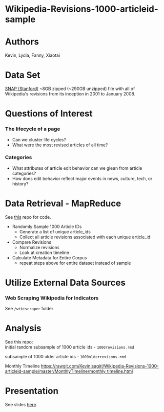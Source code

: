 # Wikipedia-Revisions-1000-articleid-sample  

# Authors  
Kevin, Lydia, Fanny, Xiaotai
 
# Data Set
[SNAP (Stanford)](https://snap.stanford.edu/data/wiki-meta.html) ~8GB zipped (~290GB unzipped) file with all of Wikipedia's revisions from its inception in 2001 to January 2008.  

# Questions of Interest
### The lifecycle of a page
* Can we cluster life cycles?
* What were the most revised articles of all time?

### Categories
* What attributes of article edit behavior can we glean from article categories? 
* How does edit behavior reflect major events in news, culture, tech, or history? 
  
# Data Retrieval - MapReduce  
See [this](https://github.com/xiaotaichai/Wikipedia-Edits-Distributed-Computing) repo for code.  
* Randomly Sample 1000 Article IDs 
  * Generate a list of unique article_ids    
  * Collect all article revisions associated with each unique article_id    
* Compare Revisions  
  * Normalize revisions  
  * Look at creation timeline    
* Calculate Metadata for Entire Corpus  
  * repeat steps above for entire dataset instead of sample  
   
# Utilize External Data Sources   
### Web Scraping Wikipedia for Indicators  
See `/wikiscraper` folder  

# Analysis  
See this repo:  
initial random subsample of 1000 article ids - `1000revisions.rmd`

subsample of 1000 older article ids - `1000olderrevisons.rmd`  

Monthly Timeline
https://rawgit.com/Kevinisagirl/Wikipedia-Revisions-1000-articleid-sample/master/MonthlyTimeline/monthly_timeline.html


# Presentation  
See slides [here](https://github.com/Kevinisagirl/Wikipedia-Revisions-1000-articleid-sample/blob/master/Wikipedia%20Edits%20Analysis.pdf).  

